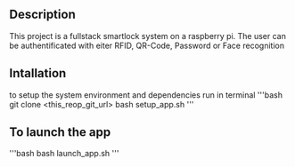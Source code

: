 ## Description
This project is a fullstack smartlock system on a raspberry pi. The user can be authentificated with eiter RFID, QR-Code, Password or Face recognition

## Intallation
to setup the system environment and dependencies run in terminal
'''bash
git clone <this_reop_git_url>
bash setup_app.sh
'''

## To launch the app
'''bash
bash launch_app.sh
'''
